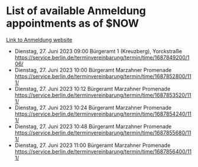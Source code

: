 # List of available Anmeldung appointments as of $NOW
[Link to Anmeldung website](https://service.berlin.de/terminvereinbarung/termin/tag.php?termin=1&anliegen[]=120686&dienstleisterlist=122210,122217,327316,122219,327312,122227,327314,122231,327346,122243,327348,122254,122252,329742,122260,329745,122262,329748,122271,327278,122273,327274,122277,327276,330436,122280,327294,122282,327290,122284,327292,122291,327270,122285,327266,122286,327264,122296,327268,150230,329760,122297,327286,122294,327284,122312,329763,122314,329775,122304,327330,122311,327334,122309,327332,317869,122281,327352,122279,329772,122283,122276,327324,122274,327326,122267,329766,122246,327318,122251,327320,122257,327322,122208,327298,122226,327300&herkunft=http%3A%2F%2Fservice.berlin.de%2Fdienstleistung%2F120686%2F)
- Dienstag, 27. Juni 2023 09:00 Bürgeramt 1 (Kreuzberg), Yorckstraße https://service.berlin.de/terminvereinbarung/termin/time/1687849200/106/
- Dienstag, 27. Juni 2023 10:00 Bürgeramt Marzahner Promenade https://service.berlin.de/terminvereinbarung/termin/time/1687852800/111/
- Dienstag, 27. Juni 2023 10:12 Bürgeramt Marzahner Promenade https://service.berlin.de/terminvereinbarung/termin/time/1687853520/111/
- Dienstag, 27. Juni 2023 10:24 Bürgeramt Marzahner Promenade https://service.berlin.de/terminvereinbarung/termin/time/1687854240/111/
- Dienstag, 27. Juni 2023 10:48 Bürgeramt Marzahner Promenade https://service.berlin.de/terminvereinbarung/termin/time/1687855680/111/
- Dienstag, 27. Juni 2023 11:00 Bürgeramt Marzahner Promenade https://service.berlin.de/terminvereinbarung/termin/time/1687856400/111/
